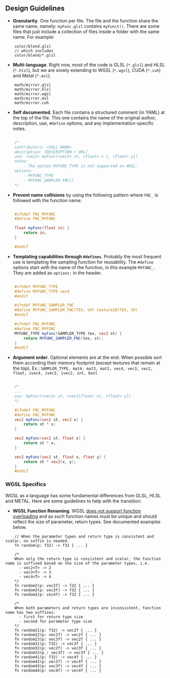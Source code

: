 
## Design Guidelines
        
* **Granularity**. One function per file. The file and the function share the same name, namely: `myFunc.glsl` contains `myFunct()`. There are some files that just include a collection of files inside a folder with the same name. For example:

```
    color/blend.glsl
    // which includes
    color/blend/*.glsl

```

* **Multi-language**. Right now, most of the code is GLSL (`*.glsl`) and HLSL (`*.hlsl`), but we are slowly extending to WGSL (`*.wgsl`), CUDA (`*.cuh`) and Metal (`*.msl`).

```
    math/mirror.glsl
    math/mirror.hlsl
    math/mirror.wgsl
    math/mirror.msl
    math/mirror.cuh
```

* **Self documented**. Each file contains a structured comment (in YAML) at the top of the file. This one contains the name of the original author, description, use, `#define` options, and any implementation-specific notes.

```glsl

    /*
    contributors: <FULL NAME>
    description: [DESCRIPTION + URL]
    use: <vec2> myFunc(<vec2> st, <float> x [, <float> y])
    notes:
        - The option MYFUNC_TYPE is not supported on WGSL.
    options:
        - MYFUNC_TYPE
        - MYFUNC_SAMPLER_FNC()
    */

```

* **Prevent name collisions** by using the following pattern where `FNC_` is followed with the function name:

```glsl

    #ifndef FNC_MYFUNC
    #define FNC_MYFUNC

    float myFunc(float in) {
        return in;
    }

    #endif

```

* **Templating capabilities through `#defines`**. Probably the most frequent use is templating the sampling function for reusability. The `#define` options start with the name of the function, in this example `MYFUNC_`. They are added as `options:` in the header.
 
```glsl

    #ifndef MYFUNC_TYPE
    #define MYFUNC_TYPE vec4
    #endif

    #ifndef MYFUNC_SAMPLER_FNC
    #define MYFUNC_SAMPLER_FNC(TEX, UV) texture2D(TEX, UV)
    #endif

    #ifndef FNC_MYFUNC
    #define FNC_MYFUNC
    MYFUNC_TYPE myFunc(SAMPLER_TYPE tex, vec2 st) {
        return MYFUNC_SAMPLER_FNC(tex, st);
    }
    #endif

```

* **Argument order**. Optional elements are at the end. When possible sort them according their memory footprint (except textures that remain at the top). Ex.: `SAMPLER_TYPE, mat4, mat3, mat2, vec4, vec3, vec2, float, ivec4, ivec3, ivec2, int, bool`

```glsl

    /*
    ...
    use: myFunc(<vec2> st, <vec2|float> x[, <float> y])
    */

    #ifndef FNC_MYFUNC
    #define FNC_MYFUNC
    vec2 myFunc(vec2 st, vec2 x) {
        return st * x;
    }

    vec2 myFunc(vec2 st, float x) {
        return st * x;
    }

    vec2 myFunc(vec2 st, float x, float y) {
        return st * vec2(x, y);
    }
    #endif

```

### WGSL Specifics

WGSL as a language has some fundamental differences from GLSL, HLSL and METAL. Here are some guidelines to help with the transition:

* **WGSL Function Renaming**. WGSL [does not support function overloading](https://github.com/gpuweb/gpuweb/issues/876) and as such function names must be unique and should reflect the size of parameter, return types. See documented examples below.

```wgsl
    // When the parameter types and return type is consistent and scalar, no suffix is needed.
    fn random(p: f32) -> f32 { ... }

    /*
    When only the return type is consistent and scalar, the function name is suffixed based on the size of the parameter types, i.e.
      - vec2<T> -> 2
      - vec3<T> -> 3
      - vec4<T> -> 4
    */
    fn random2(p: vec2f) -> f32 { ... }
    fn random3(p: vec3f) -> f32 { ... }
    fn random3(p: vec4f) -> f32 { ... }

    /* 
    When both parameters and return types are inconsistent, function name has two suffixes:
      - first for return type size
      - second for parameter type size
    */
    fn random21(p: f32) -> vec2f { ... }
    fn random22(p: vec2f) -> vec2f { ... }
    fn random23(p: vec3f) -> vec2f { ... }
    fn random31(p: f32) -> vec3f { ... }
    fn random32(p: vec2f) -> vec3f { ... }
    fn random33(p_: vec3f) -> vec3f { ... }
    fn random41(p: f32) -> vec4f { ... }
    fn random42(p: vec2f) -> vec4f { ... }
    fn random43(p: vec3f) -> vec4f { ... }
    fn random44(p: vec4f) -> vec4f { ... }
```
